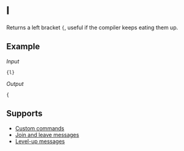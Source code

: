 # l

Returns a left bracket `{`, useful if the compiler keeps eating them up.

## Example

*Input*
```
{l}
```
*Output*
```
{
```

## Supports

* [Custom commands](/custom_commands/)
* [Join and leave messages](/join_leave_messages/)
* [Level-up messages](/levels/)
